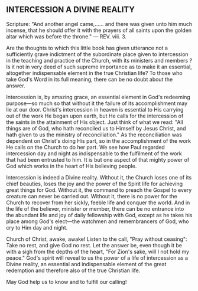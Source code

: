 ## INTERCESSION A DIVINE REALITY ##

Scripture: "And another angel came,…… and there was given unto him much incense, that he should offer it with the prayers of all saints upon the golden altar which was before the throne." — REV. viii. 3.



Are the thoughts to which this little book has given utterance not a sufficiently grave indictment of the subordinate place given to intercession in the teaching and practice of the Church, with its ministers and members ? Is it not in very deed of such supreme importance as to make it an essential, altogether indispensable element in the true Christian life? To those who take God's Word in its full meaning, there can be no doubt about the answer.

Intercession is, by amazing grace, an essential element in God's redeeming purpose—so much so that without it the failure of its accomplishment may lie at our door. Christ's intercession in heaven is essential to His carrying out of the work He began upon earth, but He calls for the intercession of the saints in the attainment of His object. Just think of what we read: "All things are of God, who hath reconciled us to Himself by Jesus Christ, and hath given to us the ministry of reconciliation." As the reconciliation was dependent on Christ's doing His part, so in the accomplishment of the work He calls on the Church to do her part. We see how Paul regarded intercession day and night as indispensable to the fulfilment of the work that had been entrusted to him. It is but one aspect of that mighty power of God which works in the heart of His believing people.

Intercession is indeed a Divine reality. Without it, the Church loses one of its chief beauties, loses the joy and the power of the Spirit life for achieving great things for God. Without it, the command to preach the Gospel to every creature can never be carried out. Without it, there is no power for the Church to recover from her sickly, feeble life and conquer the world. And in the life of the believer, minister or member, there can be no entrance into the abundant life and joy of daily fellowship with God, except as he takes his place among God's elect—the watchmen and remembrancers of God, who cry to Him day and night.

Church of Christ, awake, awake! Listen to the call, "Pray without ceasing": Take no rest, and give God no rest. Let the answer be, even though it be with a sigh from the depths of the heart, "For Zion's sake, will I not hold my peace." God's spirit will reveal to us the power of a life of intercession as a Divine reality, an essential and indispensable element of the great redemption and therefore also of the true Christian life.

May God help us to know and to fulfill our calling!


